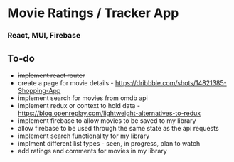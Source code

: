# Movie Ratings / Tracker App

### React, MUI, Firebase

## To-do
- ~~implement react router~~
- create a page for movie details - https://dribbble.com/shots/14821385-Shopping-App
- implement search for movies from omdb api
- implement redux or context to hold data - https://blog.openreplay.com/lightweight-alternatives-to-redux
- implement firebase to allow movies to be saved to my library
- allow firebase to be used through the same state as the api requests
- implement search functionality for my library
- implment different list types - seen, in progress, plan to watch
- add ratings and comments for movies in my library
